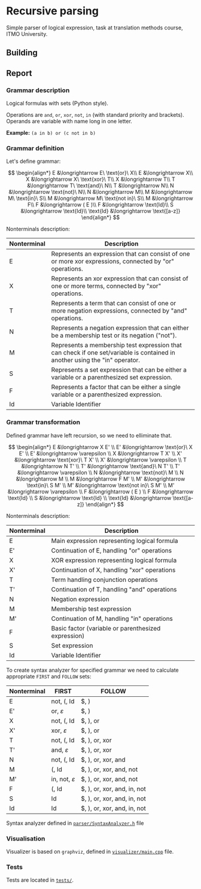 # Recursive parsing

Simple parser of logical expression, task at translation methods course, ITMO University.

## Building

## Report

### Grammar description

Logical formulas with sets (Python style).

Operations are `and`, `or`, `xor`, `not`, `in` (with standard priority and brackets). Operands are variable with name long in one letter.

**Example:** `(a in b) or (c not in b)`

### Grammar definition

Let's define grammar:

$$
\begin{align*}
E &\longrightarrow E\ \text{or}\ X\\
E &\longrightarrow X\\
X &\longrightarrow X\ \text{xor}\ T\\
X &\longrightarrow T\\
T &\longrightarrow T\ \text{and}\ N\\
T &\longrightarrow N\\
N &\longrightarrow \text{not}\ N\\
N &\longrightarrow M\\
M &\longrightarrow M\ \text{in}\ S\\
M &\longrightarrow M\ \text{not in}\ S\\
M &\longrightarrow F\\
F &\longrightarrow ( E )\\
F &\longrightarrow \text{Id}\\
S &\longrightarrow \text{Id}\\
\text{Id} &\longrightarrow \text{[a-z]}
\end{align*}
$$

Nonterminals description:

| Nonterminal | Description |
| --- | --- |
| E | Represents an expression that can consist of one or more xor expressions, connected by "or" operations. |
| X | Represents an xor expression that can consist of one or more terms, connected by "xor" operations. |
| T | Represents a term that can consist of one or more negation expressions, connected by "and" operations. |
| N | Represents a negation expression that can either be a membership test or its negation ("not"). |
| M | Represents a membership test expression that can check if one set/variable is contained in another using the "in" operator. |
| S | Represents a set expression that can be either a variable or a parenthesized set expression. |
| F | Represents a factor that can be either a single variable or a parenthesized expression. |
| Id | Variable Identifier |

### Grammar transformation

Defined grammar have left recursion, so we need to elliminate that.

$$
\begin{align*}
E  &\longrightarrow X E'                  \\
E' &\longrightarrow \text{or}\ X E'       \\
E' &\longrightarrow \varepsilon           \\
X  &\longrightarrow T X'                  \\
X' &\longrightarrow \text{xor}\ T X'      \\
X' &\longrightarrow \varepsilon           \\
T  &\longrightarrow N T'                  \\
T' &\longrightarrow \text{and}\ N T'      \\
T' &\longrightarrow \varepsilon           \\
N  &\longrightarrow \text{not}\ M         \\
N  &\longrightarrow M                     \\
M  &\longrightarrow F M'                  \\
M' &\longrightarrow \text{in}\ S M'       \\
M' &\longrightarrow \text{not in}\ S M'   \\
M' &\longrightarrow \varepsilon           \\
F  &\longrightarrow ( E )                 \\
F  &\longrightarrow \text{Id}             \\
S  &\longrightarrow \text{Id}             \\
\text{Id} &\longrightarrow \text{[a-z]}
\end{align*}
$$

Nonterminals description:

| Nonterminal | Description |
| --- | --- |
| E | Main expression representing logical formula |
| E' | Continuation of E, handling "or" operations |
| X | XOR expression representing logical formula |
| X' | Continuation of X, handling "xor" operations |
| T | Term handling conjunction operations |
| T' | Continuation of T, handling "and" operations |
| N | Negation expression |
| M | Membership test expression |
| M' | Continuation of M, handling "in" operations |
| F | Basic factor (variable or parenthesized expression) |
| S | Set expression |
| Id | Variable Identifier |

To create syntax analyzer for specified grammar we need to calculate appropriate `FIRST` and `FOLLOW` sets:


| Nonterminal | FIRST | FOLLOW |
| --- | --- | --- |
| E | not, (, Id | $, ) |
| E' | or, $\varepsilon$ | $, ) |
| X | not, (, Id | $, ), or |
| X' | xor, $\varepsilon$ | $, ), or |
| T | not, (, Id | $, ), or, xor |
| T' | and, $\varepsilon$  | $, ), or, xor |
| N | not, (, Id | $, ), or, xor, and |
| M | (, Id | $, ), or, xor, and, not |
| M' | in, not, $\varepsilon$ | $, ), or, xor, and, not |
| F | (, Id | $, ), or, xor, and, in, not |
| S | Id | $, ), or, xor, and, in, not |
| Id | Id | $, ), or, xor, and, in, not |

Syntax analyzer defined in [`parser/SyntaxAnalyzer.h`](parser/SyntaxAnalyzer.h) file

### Visualisation

Visualizer is based on `graphviz`, defined in [`visualizer/main.cpp`](visualizer/main.cpp) file.

### Tests

Tests are located in [`tests/`](`tests/`).
